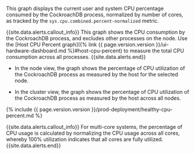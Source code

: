This graph displays the current user and system CPU percentage consumed by the CockroachDB process, normalized by number of cores, as tracked by the `sys.cpu.combined.percent-normalized` metric.

{{site.data.alerts.callout_info}}
This graph shows the CPU consumption by the CockroachDB process, and excludes other processes on the node. Use the [Host CPU Percent graph]({% link {{ page.version.version }}/ui-hardware-dashboard.md %}#host-cpu-percent) to measure the total CPU consumption across all processes.
{{site.data.alerts.end}}

- In the node view, the graph shows the percentage of CPU utilization of the CockroachDB process as measured by the host for the selected node.

- In the cluster view, the graph shows the percentage of CPU utilization of the CockroachDB process as measured by the host across all nodes.

{% include {{ page.version.version }}/prod-deployment/healthy-cpu-percent.md %}

{{site.data.alerts.callout_info}}
For multi-core systems, the percentage of CPU usage is calculated by normalizing the CPU usage across all cores, whereby 100% utilization indicates that all cores are fully utilized.
{{site.data.alerts.end}}
